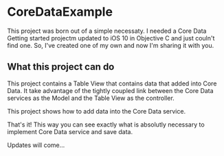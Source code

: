 # CoreDataExample

This project was born out of a simple necessaty.
I needed a Core Data Getting started projectm updated to iOS 10 in Objective C and just couln't find one.
So, I've created one of my own and now I'm sharing it with you.

## What this project can do
This project contains a Table View that contains data that added into Core Data.
It take advantage of the tightly coupled link between the Core Data services as the Model and the Table View as the controller.

This project shows how to add data into the Core Data service.

That's it!
This way you can see exactly what is absolutly necessary to implement Core Data service and save data.

Updates will come... 
